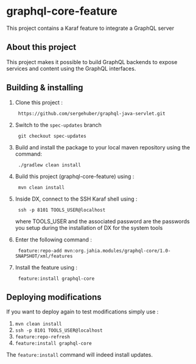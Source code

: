 # graphql-core-feature
This project contains a Karaf feature to integrate a GraphQL server

## About this project

This project makes it possible to build GraphQL backends to expose services and content using the GraphQL interfaces.

## Building & installing

1. Clone this project : 

        https://github.com/sergehuber/graphql-java-servlet.git
        
2. Switch to the `spec-updates` branch 
        
        git checkout spec-updates
        
3. Build and install the package to your local maven repository using the command:

        ./gradlew clean install        
    
4. Build this project (graphql-core-feature) using :

        mvn clean install
    
5. Inside DX, connect to the SSH Karaf shell using :

        ssh -p 8101 TOOLS_USER@localhost
            
    where TOOLS_USER and the associated password are the passwords you setup during the installation of DX for the system
    tools
   
6. Enter the following command : 

        feature:repo-add mvn:org.jahia.modules/graphql-core/1.0-SNAPSHOT/xml/features
    
7. Install the feature using : 

        feature:install graphql-core

## Deploying modifications

If you want to deploy again to test modifications simply use : 

1. `mvn clean install`
2. `ssh -p 8101 TOOLS_USER@localhost`
3. `feature:repo-refresh`
4. `feature:install graphql-core`

The `feature:install` command will indeed install updates.